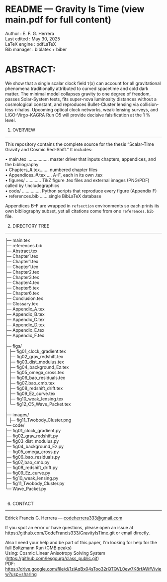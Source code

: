 
README  —  Gravity Is Time
(view main.pdf for full content)
===============================================================

Author :  E. F. G. Herrera <br>
Last edited :  May 30, 2025 <br>
LaTeX engine :  pdfLaTeX <br>
Bib manager :  biblatex + biber <br>


ABSTRACT:<br>
===============================================================
We show that a single scalar clock field τ(x) can account for all
gravitational phenomena traditionally attributed to curved spacetime
and cold dark matter.  The minimal model collapses gravity to one
degree of freedom, passes Solar-System tests, fits super-nova
luminosity distances without a cosmological constant, and reproduces
Bullet-Cluster lensing via collision-less τ-halos.  Upcoming optical
clock networks, weak-lensing surveys, and LIGO-Virgo-KAGRA Run O5 will
provide decisive falsification at the 1 % level. 
<br>

1.  OVERVIEW
----------------------------------------------------------------
This repository contains the complete source for the thesis
“Scalar-Time Gravity and Cosmic Red-Shift.”  It includes: <br>

  • main.tex .................  master driver that inputs chapters,
                          appendices, and the bibliography <br>
  • Chapters_#.tex....... numbered chapter files <br>
  • Appendices_#.tex .... A–F, each in its own .tex <br>
  • figures/ ............ TikZ figure .tex files and external
                          images (PNG/PDF) called by \includegraphics<br>
  • code/ ............... Python scripts that reproduce every
                          figure (Appendix F) <br>
  • references.bib .......single BibLaTeX database <br>

Appendices B–F are wrapped in `refsection` environments so each prints
its own bibliography subset, yet all citations come from one
`references.bib` file.<br>


2.  DIRECTORY TREE
----------------------------------------------------------------
├─ main.tex <br>
├─ references.bib <br>
├─ Abstract.tex <br>
├─ Chapter1.tex <br>
├─ Chapter1.tex <br>
├─ Chapter1.tex <br>
├─ Chapter2.tex <br>
├─ Chapter3.tex <br>
├─ Chapter4.tex <br>
├─ Chapter5.tex <br>
├─ Chapter6.tex <br>
├─ Conclusion.tex  <br>
├─ Glossary.tex<br>
├─ Appendix_A.tex<br>
├─ Appendix_B.tex<br>
├─ Appendix_C.tex<br>
├─ Appendix_D.tex<br>
├─ Appendix_E.tex<br>
├─ Appendix_F.tex<br>
│ <br>
├─ figs/<br>
│   ├─ fig01_clock_gradient.tex<br>
│   ├─ fig02_grav_redshift.tex<br>
│   ├─ fig03_dist_modulus.tex<br>
│   ├─ fig04_background_Ez.tex<br>
│   ├─ fig05_omega_cross.tex<br>
│   ├─ fig06_bao_residuals.tex<br>
│   ├─ fig07_bao_cmb.tex<br>
│   ├─ fig08_redshift_drift.tex<br>
│   ├─ fig09_Ez_curve.tex<br>
│   ├─ fig10_weak_lensing.tex<br>
│   └─ fig12_C5_Wave_Packet.tex<br>
│   <br>
├─ images/<br>
│   ├─ fig11_Twobody_Cluster.png<br>
└─ code/<br>
   ├─ fig01_clock_gradient.py<br>
   ├─ fig02_grav_redshift.py<br>
   ├─ fig03_dist_modulus.py<br>
   ├─ fig04_background_Ez.py<br>
   ├─ fig05_omega_cross.py<br>
   ├─ fig06_bao_residuals.py<br>
   ├─ fig07_bao_cmb.py<br>
   ├─ fig08_redshift_drift.py<br>
   ├─ fig09_Ez_curve.py<br>
   ├─ fig10_weak_lensing.py<br>
   ├─ fig11_Twobody_Cluster.py<br>
   └─ Wave_Packet.py<br>
<br>

6.  CONTACT
----------------------------------------------------------------
Edrick Francis G. Herrera — codeherrera333@gmail.com

If you spot an error or have questions, please open an issue at
https://github.com/CodeFrancis333/GravityIsTime.git or email directly.

Also I need your help and be part of this paper, I'm looking for help for the full Boltzmann Run (CMB peaks) <br>
Using: Cosmic Linear Anisotropy Solving System (https://github.com/lesgourg/class_public.git) <br>
PDF: https://drive.google.com/file/d/1ziAqBx04sToo32rQTQVL0ew7K8rfAWfV/view?usp=sharing
